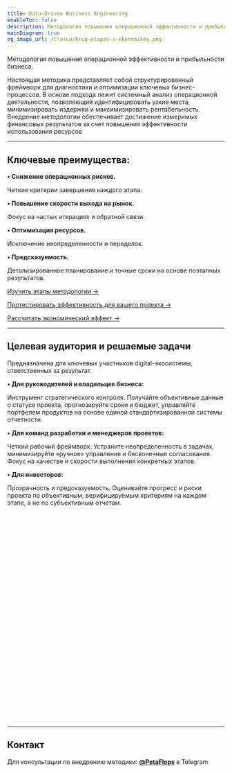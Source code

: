 ```yaml
---
title: Data-Driven Business Engineering
enableToc: false
description: Методология повышения операционной эффективности и прибыльности бизнеса.
mainDiagram: true
og_image_url: /Статьи/krug-etapov-s-ekonomikoy.png
---
```


Методология повышения операционной эффективности и прибыльности бизнеса.

Настоящая методика представляет собой структурированный фреймворк для диагностики и оптимизации ключевых бизнес-процессов. В основе подхода лежит системный анализ операционной деятельности, позволяющий идентифицировать узкие места, минимизировать издержки и максимизировать рентабельность. Внедрение методологии обеспечивает достижение измеримых финансовых результатов за счет повышения эффективности использования ресурсов

---

## Ключевые преимущества:

**• Снижение операционных рисков.**

Четкие критерии завершения каждого этапа. 

**• Повышение скорости выхода на рынок.**

Фокус на частых итерациях и обратной связи. 

**• Оптимизация ресурсов.**

Исключение неопределенности и переделок. 

**• Предсказуемость.**

Детализированное планирование и точные сроки на основе поэтапных результатов.

[Изучить этапы методологии →](/12-шагов)    

[Протестировать эффективность для вашего проекта →](/самодиагностика) 

[Рассчитать экономический эффект →](/Статьи/ekonomika-i-hrematistica-v-it)

---

## Целевая аудитория и решаемые задачи

Предназначена для ключевых участников digital-экосистемы, ответственных за результат. 

**• Для руководителей и владельцев бизнеса:**

Инструмент стратегического контроля. Получайте объективные данные о статусе проекта, прогнозируйте сроки и бюджет, управляйте портфелем продуктов на основе единой стандартизированной системы отчетности. 

**• Для команд разработки и менеджеров проектов:**

Четкий рабочий фреймворк. Устраните неопределенность в задачах, минимизируйте «ручное» управление и бесконечные согласования. Фокус на качестве и скорости выполнения конкретных этапов. 

**• Для инвесторов:**

Прозрачность и предсказуемость. Оценивайте прогресс и риски проекта по объективным, верифицируемым критериям на каждом этапе, а не по субъективным отчетам.
<div style="height:480px">
  <svg id="main_diagram" width="100%" height="100%" preserveAspectRatio="xMidYMid meet"></svg>
</div>

---


## Контакт

Для консультации по внедрению методики: [**@PetaFlops**](https://t.me/PetaFlops) в Telegram

